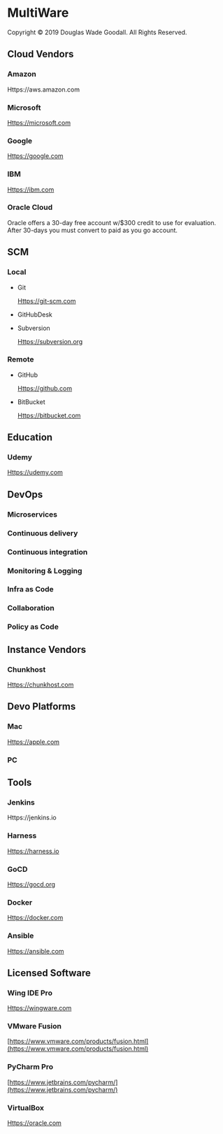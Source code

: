 # MultiWare

Copyright ©️ 2019 Douglas Wade Goodall. All Rights Reserved.


## Cloud Vendors

### Amazon

Https://aws.amazon.com  


### Microsoft

[Https://microsoft.com](Https://microsoft.com)


### Google

[Https://google.com](Https://google.com)


### IBM

[Https://ibm.com](Https://ibm.com)


### Oracle Cloud

Oracle offers a 30-day free account w/$300 credit to use for evaluation. After 30-days you must convert to paid as you go account.  


## SCM

### Local

- Git

	[Https://git-scm.com](Https://git-scm.com)
	

- GitHubDesk

- Subversion

	[Https://subversion.org](Https://subversion.org)
	

### Remote

- GitHub

	[Https://github.com](Https://github.com)
	

- BitBucket

	[Https://bitbucket.com](Https://bitbucket.com)
	

## Education

### Udemy

[Https://udemy.com](Https://udemy.com)


### 

## DevOps

### Microservices 

### Continuous delivery

### Continuous integration

### Monitoring & Logging

### Infra as Code

### Collaboration

### Policy as Code

## Instance Vendors

### Chunkhost

[Https://chunkhost.com](Https://chunkhost.com)


## Devo Platforms

### Mac

[Https://apple.com](Https://apple.com)


### PC

## Tools

### Jenkins

Https://jenkins.io

### Harness

[Https://harness.io](Https://harness.io)


### GoCD

[Https://gocd.org](Https://gocd.org)


### Docker

[Https://docker.com](Https://docker.com)


### Ansible

[Https://ansible.com](Https://ansible.com)


## Licensed Software

### Wing IDE Pro

[Https://wingware.com](Https://wingware.com)


### VMware Fusion

[https://www.vmware.com/products/fusion.html](https://www.vmware.com/products/fusion.html)



### PyCharm Pro

[https://www.jetbrains.com/pycharm/](https://www.jetbrains.com/pycharm/)



### VirtualBox

[Https://oracle.com](Https://oracle.com)



